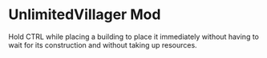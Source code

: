 # UnlimitedVillager Mod

Hold CTRL while placing a building to place it immediately without having to wait for 
its construction and without taking up resources.